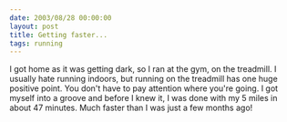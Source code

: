 ```yaml
---
date: 2003/08/28 00:00:00
layout: post
title: Getting faster...
tags: running
---
```


I got home as it was getting dark, so I ran at the gym, on the
treadmill. I usually hate running indoors, but running on the
treadmill has one huge positive point. You don't have to pay attention
where you're going. I got myself into a groove and before I knew it, I
was done with my 5 miles in about 47 minutes. Much faster than I was
just a few months ago!
